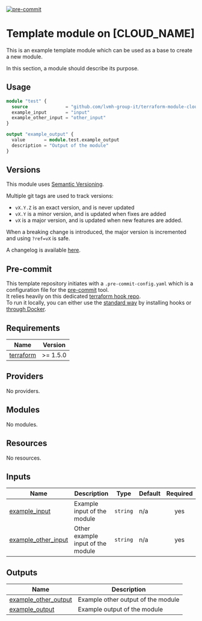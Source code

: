 [![pre-commit](https://img.shields.io/badge/pre--commit-enabled-brightgreen?logo=pre-commit)](https://github.com/pre-commit/pre-commit)

# Template module on [CLOUD_NAME]

This is an example template module which can be used as a base to create a new module.

In this section, a module should describe its purpose.

## Usage

```terraform
module "test" {
  source              = "github.com/lvmh-group-it/terraform-module-cloud-template?ref=vX"
  example_input       = "input"
  example_other_input = "other_input"
}

output "example_output" {
  value       = module.test.example_output
  description = "Output of the module"
}
```

## Versions

This module uses [Semantic Versioning](https://semver.org/).

Multiple git tags are used to track versions:

* `vX.Y.Z` is an exact version, and is never updated
* `vX.Y` is a minor version, and is updated when fixes are added
* `vX` is a major version, and is updated when new features are added.

When a breaking change is introduced, the major version is incremented and using `?ref=vX` is safe.

A changelog is available [here](CHANGELOG.md).

## Pre-commit

This template repository initiates with a `.pre-commit-config.yaml` which is a configuration file for the [pre-commit](https://pre-commit.com/) tool.  
It relies heavily on this dedicated [terraform hook repo](https://github.com/antonbabenko/pre-commit-terraform).  
To run it locally, you can either use the [standard way](https://github.com/antonbabenko/pre-commit-terraform#how-to-install) by installing hooks or [through Docker](https://github.com/antonbabenko/pre-commit-terraform#how-to-install).  

<!-- BEGINNING OF PRE-COMMIT-TERRAFORM DOCS HOOK -->
## Requirements

| Name | Version |
|------|---------|
| <a name="requirement_terraform"></a> [terraform](#requirement\_terraform) | >= 1.5.0 |

## Providers

No providers.

## Modules

No modules.

## Resources

No resources.

## Inputs

| Name | Description | Type | Default | Required |
|------|-------------|------|---------|:--------:|
| <a name="input_example_input"></a> [example\_input](#input\_example\_input) | Example input of the module | `string` | n/a | yes |
| <a name="input_example_other_input"></a> [example\_other\_input](#input\_example\_other\_input) | Other example input of the module | `string` | n/a | yes |

## Outputs

| Name | Description |
|------|-------------|
| <a name="output_example_other_output"></a> [example\_other\_output](#output\_example\_other\_output) | Example other output of the module |
| <a name="output_example_output"></a> [example\_output](#output\_example\_output) | Example output of the module |
<!-- END OF PRE-COMMIT-TERRAFORM DOCS HOOK -->
